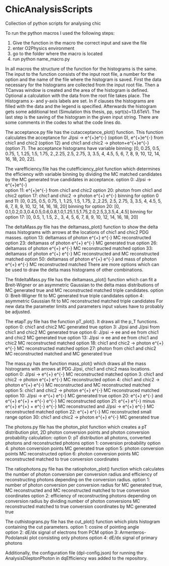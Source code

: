 # ChicAnalysisScripts
Collection of python scripts for analysing chic 

To run the python macros I used the following steps:
1) Give the function in the macro the correct input and save the file
2) enter O2Physics environment
3) go to the folder where the macro is located
4) run python name_macro.py

In all macros the structure of the function for the histograms is the same. The input to the function consists of the input root file, a number for the option and the name of the file where the histogram is saved. First the data necessary for the histograms are collected from the input root file. Then a TCanvas window is created and the area of the histogram is defined. Optional a calculation with the data from the root file takes place. The Histograms x- and y-axis labels are set. In if clauses the histograms are filled with the data and the legend is specified. Afterwards the histogram gets some additional text (Simulation this thesis, pp, sqrt(s)=13.6TeV). The last step is the saving of the histogram in the given input string. There are some comments in the codes to what the code lines do. 

The acceptance.py file has the cutacceptance_plot() function. This function calculates the acceptance for J/psi -> e^{+}e^{-} (option 0), e^{+}e^{-} from chic1 and chic2 (option 12) and chic1 and chic2 -> photon+e^{+}e^{-} (option 7). The acceptance histograms have variable binning: [0, 0.25, 0.5, 0.75, 1, 1.25, 1.5, 1.75, 2.,2.25, 2.5, 2.75, 3, 3.5, 4, 4.5, 5, 6, 7, 8, 9, 10, 12, 14, 16, 18, 20, 22].

The varefficiency.file has the cutefficiency_plot function which determines the efficiency with variable binning by dividing the MC matched candidates by the MC generated true candidates in acceptance.
option 0: J/psi -> e^{+}e^{-}  
option 11: e^{+}e^{-} from chic1 and chic2 
option 20: photon from chic1 and chic2
option 17: chic1 and chic2 -> photon e^{+} e^{-} 
binning for option 0 and 11: [0, 0.25, 0.5, 0.75, 1, 1.25, 1.5, 1.75, 2.,2.25, 2.5, 2.75, 3, 3.5, 4, 4.5, 5, 6, 7, 8, 9, 10, 12, 14, 16, 18, 20]
binning for option 20: [0, 0.1,0.2,0.3,0.4,0.5,0.6,0.8,1.0,1.25,1.5,1.75,2.0,2.5,3,3.5,4.,4.5]
binning for option 17: [0, 0.5, 1, 1.5, 2., 3, 4, 5, 6, 7, 8, 9, 10, 12, 14, 16, 18, 20]

The deltaMass.py file has the deltamass_plot() function to show the delta mass histograms with arrows at the locations of chic1 and chic2 PDG masses.
option 13: deltamass of photon e^{+} e^{-} MC reconstructed
option 23: deltamass of photon e^{+} e^{-} MC generated true
option 26: deltamass of photon e^{+} e^{-} MC reconstructed matched
option 33: deltamass of photon e^{+} e^{-} MC reconstructed and MC reconstructed matched
option 50: deltamass of photon e^{+} e^{-} and mass of photon e^{+} e^{-} MC reconstructed matched
There are more options which can be used to draw the delta mass histograms of other combinations.

The fitdeltaMass.py file has the deltamass_plot() function which can fit a Breit-Wigner or an asymmetric Gaussian to the delta mass distributions of MC generated true and MC reconstructed matched triple candidates.
option 0: Breit-Wigner fit to MC generated true triple candidates
option 4: asymmetric Gaussian fit to MC reconstructed matched triple candidates
For new data the parameter limits and parameters input values have to probably be adjusted.

The etapT.py file has the function pT_plot(). It draws all the p_T functions. 
option 0: chic1 and chic2 MC generated true
option 3: J/psi and J/psi from chic1 and chic2 MC generated true
option 6: J/psi -> ee and ee from chic1 and chic2 MC generated true
option 13: J/psi -> ee and ee from chic1 and chic2 MC reconstructed matched
option 18: chic1 and chic2 -> photon e^{+} e^{-} MC reconstructed matched
option 27: photon from chic1 and chic2 MC reconstructed matched and MC generated true

The mass.py has the function mass_plot() which draws all the mass histrograms with arrows at PDG J/psi, chic1 and chic2 mass locations.
option 0: J/psi -> e^{+} e^{-} MC reconstructed matched
option 3: chic1 and chic2 -> photon e^{+} e^{-} MC reconstructed
option 4: chic1 and chic2 -> photon e^{+} e^{-} MC reconstructed and MC reconstructed matched
option 5: chic1 and chic2 -> photon e^{+} e^{-} MC reconstruced matched
option 10: J/psi -> e^{+} e^{-} MC generated true
option 20: e^{+} e^{-} and e^{+} e^{+} + e^{-} e^{-} MC reconstructed
option 21: e^{+} e^{-} minus e^{+} e^{+} + e^{-} e^{-} MC reconstructed and J/psi -> e^{+} e^{-} MC reconstructed matched
option 22: e^{+} e^{-} MC reconstructed small range
option 30: chic1 and chic2 -> photon e^{+} e^{-} MC generated true

The photons.py file has the photon_plot function which creates a pT distribution plot, 2D photon conversion points and photon conversion probability calculation: 
option 0: pT distribution all photons, converted photons and reconstructed photons
option 1: conversion probability
option 4: photon conversion points MC generated true
option 5: photon conversion points MC reconstructed
option 6: photon conversion points MC reconstructed matched to true conversion coordinates

The ratiophotons.py file has the ratiophoton_plot() function which calculates the number of photon conversion per conversion radius and efficiency of reconstructing photons depending on the conversion radius.
option 1: number of photon conversion per conversion radius for MC generated true, MC reconstructed and MC reconstructed matched to true conversion coordinates
option 2: efficiency of reconstructing photons depending on conversion radius by dividing number of photon conversions MC reconstructed matched to true conversion coordinates by MC generated true

The cuthistograns.py file has the cut_plot() function which plots histogram containing the cut parameters.
option 1: cosine of pointing angle  
option 2: dE/dx signal of electrons from PCM
option 3: Armenteros-Podolanski plot consisting only photons
option 4: dE/dx signal of primary photons


Additionally, the configuration file (dpl-config.json) for running the AnalysisDileptonPhoton in dqEfficiency was added to the repository.

